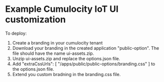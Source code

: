 # Example Cumulocity IoT UI customization

To deploy:

1. Create a branding in your cumulocity tenant
2. Download your branding in the created application "public-option". The file should have the name ui-assets.zip.
3. Unzip ui-assets.zip and replace the options.json file.
4. Add "extraCssUrls": [
        "/apps/public/public-options/branding.css"
    ] to the options.json file.
5. Extend you custom bradning in the branding.css file.
